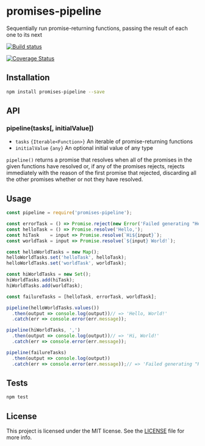 # promises-pipeline

Sequentially run promise-returning functions, passing the result of each one to its next

[![Build status](https://travis-ci.org/alexismenest/promises-pipeline.svg?branch=master)](https://travis-ci.org/alexismenest/promises-pipeline)

[![Coverage Status](https://coveralls.io/repos/github/alexismenest/promises-pipeline/badge.svg?branch=master)](https://coveralls.io/github/alexismenest/promises-pipeline?branch=master)


## Installation

```sh
npm install promises-pipeline --save
```

## API

### pipeline(tasks[, initialValue])

* `tasks` `{Iterable<Function>}` An iterable of promise-returning functions
* `initialValue` `{any}` An optional initial value of any type

`pipeline()` returns a promise that resolves when all of the promises in the given functions have resolved or, if any of the promises rejects, rejects immediately with the reason of the first promise that rejected, discarding all the other promises whether or not they have resolved. 

## Usage

```js
const pipeline = require('promises-pipeline');

const errorTask = () => Promise.reject(new Error('Failed generating "Hello, World!"'));
const helloTask = () => Promise.resolve('Hello,');
const hiTask    = input => Promise.resolve(`Hi${input}`);
const worldTask = input => Promise.resolve(`${input} World!`);

const helloWorldTasks = new Map();
helloWorldTasks.set('helloTask', helloTask);
helloWorldTasks.set('worldTask', worldTask);

const hiWorldTasks = new Set();
hiWorldTasks.add(hiTask);
hiWorldTasks.add(worldTask);

const failureTasks = [helloTask, errorTask, worldTask];

pipeline(helloWorldTasks.values())
  .then(output => console.log(output))// => 'Hello, World!'
  .catch(err => console.error(err.message));

pipeline(hiWorldTasks, ',')
  .then(output => console.log(output))// => 'Hi, World!'
  .catch(err => console.error(err.message));

pipeline(failureTasks)
  .then(output => console.log(output))
  .catch(err => console.error(err.message));// => 'Failed generating "Hello, World!"'
```

## Tests

```sh
npm test
```

## License

This project is licensed under the MIT license. See the [LICENSE](LICENSE) file for more info.
